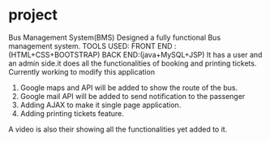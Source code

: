 # project
Bus Management System(BMS)
Designed a fully functional Bus management system.
TOOLS USED:  FRONT END :(HTML+CSS+BOOTSTRAP)
                          BACK END:(java+MySQL+JSP)
It has a user and an admin side.it does all the functionalities of booking and printing tickets.
Currently working to modify this application
1. Google maps and API will be added to show the route of the bus.
2. Google mail API will be added to send notification to the passenger
3. Adding AJAX to make it single page application.
4. Adding printing tickets feature.

A video is also their showing all the functionalities yet added to it.
